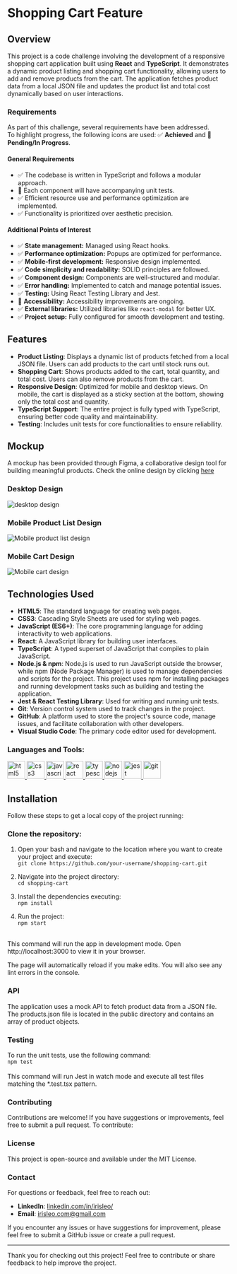 # Shopping Cart Feature

## Overview
This project is a code challenge involving the development of a responsive shopping cart application built using **React** and **TypeScript**. It demonstrates a dynamic product listing and shopping cart functionality, allowing users to add and remove products from the cart. The application fetches product data from a local JSON file and updates the product list and total cost dynamically based on user interactions.

### Requirements

As part of this challenge, several requirements have been addressed. <br> 
To highlight progress, the following icons are used: ✅ **Achieved** and 🔨 **Pending/In Progress**.

#### **General Requirements**
- ✅ The codebase is written in TypeScript and follows a modular approach.
- 🔨 Each component will have accompanying unit tests.
- ✅ Efficient resource use and performance optimization are implemented.
- ✅ Functionality is prioritized over aesthetic precision.

#### **Additional Points of Interest**
- ✅ **State management:** Managed using React hooks.
- ✅ **Performance optimization:** Popups are optimized for performance.
- ✅ **Mobile-first development:** Responsive design implemented.
- ✅ **Code simplicity and readability:** SOLID principles are followed.
- ✅ **Component design:** Components are well-structured and modular.
- ✅ **Error handling:** Implemented to catch and manage potential issues.
- ✅ **Testing:** Using React Testing Library and Jest.
- 🔨 **Accessibility:** Accessibility improvements are ongoing.
- ✅ **External libraries:** Utilized libraries like `react-modal` for better UX.
- ✅ **Project setup:** Fully configured for smooth development and testing.

## Features

- **Product Listing**: Displays a dynamic list of products fetched from a local JSON file. Users can add products to the cart until stock runs out.
- **Shopping Cart**: Shows products added to the cart, total quantity, and total cost. Users can also remove products from the cart.
- **Responsive Design**: Optimized for mobile and desktop views. On mobile, the cart is displayed as a sticky section at the bottom, showing only the total cost and quantity.
- **TypeScript Support**: The entire project is fully typed with TypeScript, ensuring better code quality and maintainability.
- **Testing**: Includes unit tests for core functionalities to ensure reliability.

## Mockup
A mockup has been provided through Figma, a collaborative design tool for building meaningful products. Check the online design by clicking [here](https://www.figma.com/design/L0q8d0GTEpfV1pt2qSFLsH/Mockup?node-id=1-13494&node-type=FRAME&t=B3E34bAKFSE7LHxa-0)<br>

### Desktop Design
![desktop design](src/assets/README-pics/desktop-ProductList-and-cart.png)


### Mobile Product List Design<br>
![Mobile product list design](src/assets/README-pics/mobile-ProductList.png)

### Mobile Cart Design<br>
![Mobile cart design](src/assets/README-pics/mobile-cart.png)

## Technologies Used

- **HTML5**: The standard language for creating web pages.
- **CSS3**: Cascading Style Sheets are used for styling web pages.
- **JavaScript (ES6+)**: The core programming language for adding interactivity to web applications.
- **React**: A JavaScript library for building user interfaces.
- **TypeScript**: A typed superset of JavaScript that compiles to plain JavaScript.
- **Node.js & npm**: Node.js is used to run JavaScript outside the browser, while npm (Node Package Manager) is used to manage dependencies and scripts for the project. This project uses npm for installing packages and running development tasks such as building and testing the application.
- **Jest & React Testing Library**: Used for writing and running unit tests.
- **Git**: Version control system used to track changes in the project. 
- **GitHub**: A platform used to store the project's source code, manage issues, and facilitate collaboration with other developers.
- **Visual Studio Code**: The primary code editor used for development.


<h3 align="left">Languages and Tools:</h3>
<p align="left"> <a href="https://www.w3.org/html/" target="_blank" rel="noreferrer"> <img src="https://raw.githubusercontent.com/devicons/devicon/master/icons/html5/html5-original-wordmark.svg" alt="html5" width="40" height="40"/> </a> 
<a href="https://www.w3schools.com/css/" target="_blank" rel="noreferrer"> <img src="https://raw.githubusercontent.com/devicons/devicon/master/icons/css3/css3-original-wordmark.svg" alt="css3" width="40" height="40"/> </a> 
<a href="https://developer.mozilla.org/en-US/docs/Web/JavaScript" target="_blank" rel="noreferrer"> <img src="https://raw.githubusercontent.com/devicons/devicon/master/icons/javascript/javascript-original.svg" alt="javascript" width="40" height="40"/> </a> 
<a href="https://reactjs.org/" target="_blank" rel="noreferrer"> <img src="https://raw.githubusercontent.com/devicons/devicon/master/icons/react/react-original-wordmark.svg" alt="react" width="40" height="40"/> </a> 
<a href="https://www.typescriptlang.org/" target="_blank" rel="noreferrer"> <img src="https://raw.githubusercontent.com/devicons/devicon/master/icons/typescript/typescript-original.svg" alt="typescript" width="40" height="40"/> </a> 
<a href="https://nodejs.org" target="_blank" rel="noreferrer"> <img src="https://raw.githubusercontent.com/devicons/devicon/master/icons/nodejs/nodejs-original-wordmark.svg" alt="nodejs" width="40" height="40"/> </a> 
<a href="https://jestjs.io" target="_blank" rel="noreferrer"> <img src="https://www.vectorlogo.zone/logos/jestjsio/jestjsio-icon.svg" alt="jest" width="40" height="40"/> </a> 
<a href="https://git-scm.com/" target="_blank" rel="noreferrer"> <img src="https://www.vectorlogo.zone/logos/git-scm/git-scm-icon.svg" alt="git" width="40" height="40"/> </a> </p>

## Installation

Follow these steps to get a local copy of the project running:

### Clone the repository:

1. Open your bash and navigate to the location where you want to create your project and execute:<br> 
```git clone https://github.com/your-username/shopping-cart.git```

2. Navigate into the project directory:<br> 
```cd shopping-cart```

3. Install the dependencies executing:<br> 
```npm install```

4. Run the project:<br> 
```npm start```
<br> 
This command will run the app in development mode. Open http://localhost:3000 to view it in your browser.<br> 

The page will automatically reload if you make edits. You will also see any lint errors in the console.


### API
The application uses a mock API to fetch product data from a JSON file. The products.json file is located in the public directory and contains an array of product objects.

### Testing
To run the unit tests, use the following command:<br> 
```npm test```<br><br> 
This command will run Jest in watch mode and execute all test files matching the *.test.tsx pattern.

### Contributing

Contributions are welcome! If you have suggestions or improvements, feel free to submit a pull request. To contribute:

### License
This project is open-source and available under the MIT License.

### Contact

For questions or feedback, feel free to reach out:

- **LinkedIn**: [linkedin.com/in/irisleo/](https://www.linkedin.com/in/irisleo/)
- **Email**: [irisleo.com@gmail.com](mailto:irisleo.com@gmail.com)

If you encounter any issues or have suggestions for improvement, please feel free to submit a GitHub issue or create a pull request.

---

Thank you for checking out this project! Feel free to contribute or share feedback to help improve the project.
